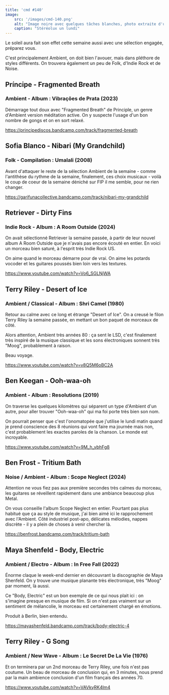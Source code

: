 ```yaml
---
title: 'cmd #140'
image:  
    src: '/images/cmd-140.png'
    alt: "Image noire avec quelques tâches blanches, photo extraite d'un concert" 
    caption: "Stéréolux un lundi"
---
```


Le soleil aura fait son effet cette semaine aussi avec une sélection engagée, préparez vous.

C'est principalement Ambient, on doit bien l'avouer, mais dans pléthore de styles différents. On trouvera également un peu de Folk, d'Indie Rock et de Noise.

## Príncipe - Fragmented Breath
### Ambient - Album : Vibrac​̧​o​̃​es de Prata (2023)

Démarrage tout doux avec "Fragmented Breath" de Principle, un genre d'Ambient version méditation active. On y suspecte l'usage d'un bon nombre de gongs et on en sort relaxé.

https://principediscos.bandcamp.com/track/fragmented-breath

## Sofia Blanco - Nibari (My Grandchild) 
### Folk - Compilation : Umalali (2008)

Avant d'attaquer le reste de la sélection Ambient de la semaine - comme l'antithèse du rythme de la semaine, finalement, ces choix musicaux - voilà le coup de coeur de la semaine déniché sur FIP il me semble, pour ne rien changer.

https://garifunacollective.bandcamp.com/track/nibari-my-grandchild

## Retriever - Dirty Fins
### Indie Rock - Album : A Room Outside (2024)

On avait sélectionné Retriever la semaine passée, à partir de leur nouvel album A Room Outside que je n'avais pas encore écouté en entier. En voici un morceau bien saturé, à l'esprit très Indie Rock US.

On aime quand le morceau démarre pour de vrai. On aime les potards vocoder et les guitares poussés bien loin vers les textures.

https://www.youtube.com/watch?v=Vo6_SGLNjWA

## Terry Riley - Desert of Ice
### Ambient / Classical - Album : Shri Camel (1980)

Retour au calme avec ce long et étrange "Desert of Ice". On a creusé le filon Terry Riley la semaine passée, en mettant un bon paquet de morceaux de côté.

Alors attention, Ambient très années 80 : ça sent le LSD, c'est finalement très inspiré de la musique classique et les sons électroniques sonnent très "Moog", probablement à raison.

Beau voyage.

https://www.youtube.com/watch?v=v8Q5M6oBC2A

## Ben Keegan - Ooh-waa-oh
### Ambient - Album : Resolutions (2019)

On traverse les quelques kilomètres qui séparent un type d'Ambient d'un autre, pour aller trouver "Ooh-waa-oh" qui ma foi porte très bien son nom.

On pourrait penser que c'est l'onomatopée que j'utilise le lundi matin quand je prend conscience des 8 réunions qui vont faire ma journée mais non, c'est probablement les exactes paroles de la chanson. Le monde est incroyable.

https://www.youtube.com/watch?v=9M_h_vbhFg8

## Ben Frost - Tritium Bath 
### Noise / Ambient - Album : Scope Neglect (2024)

Attention ne vous fiez pas aux première secondes très calmes du morceau, les guitares se réveillent rapidement dans une ambiance beaucoup plus Metal.

On vous conseille l'album Scope Neglect en entier. Pourtant pas plus habitué que ça au style de musique, j'ai bien aimé ici le rapprochement avec l'Ambient. Côté industriel post-apo, délicates mélodies, nappes discrète - il y a plein de choses à venir chercher là. 

https://benfrost.bandcamp.com/track/tritium-bath

## Maya Shenfeld - Body, Electric
### Ambient / Electro - Album : In Free Fall (2022)

Énorme claque le week-end dernier en découvrant la discographie de Maya Shenfeld. On y trouve une musique planante très électronique, très "Moog" par moment, là aussi. 

Ce "Body, Electric" est un bon exemple de ce qui nous plait ici : on s'imagine presque en musique de film. Si on n'est pas vraiment sur un sentiment de mélancolie, le morceau est certainement chargé en émotions.

Produit à Berlin, bien entendu.

https://mayashenfeld.bandcamp.com/track/body-electric-4

## Terry Riley - G Song 
### Ambient / New Wave - Album : Le Secret De La Vie (1976)

Et on terminera par un 2nd morceau de Terry Riley, une fois n'est pas coutume. Un beau de morceau de conclusion qui, en 3 minutes, nous prend par la main ambience conclusion d'un film français des années 70.

https://www.youtube.com/watch?v=VAVkyRK4lm4
